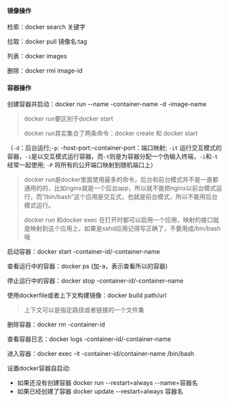 #### 镜像操作

检索：docker search 关键字

拉取：docker pull 镜像名:tag

列表：docker images

删除：docker rmi image-id

#### 容器操作

创建容器并启动：docker run --name -container-name -d -image-name

> docker run要区别于docker start
>
> docker run其实集合了两条命令：docker create 和 docker start

（`-d`：后台运行;`-p`: -host-port:-container-port：端口映射; `-it`  运行交互模式的容器，`-i`是以交互模式运行容器，而`-t`则是为容器分配一个伪输入终端，`-i`和`-t`经常一起使用; `-P` 将所有的公开端口映射到随机端口上）

> docker run是docker里面使用最多的命令，后台和前台模式并不是一直都通用的的，比如nginx就是一个后台app，所以就不能把nginx以前台模式运行，而“/bin/bash”这个应用是交互式，也就是前台模式，所以不能用后台模式运行。
>
> docker run 和docker exec 在打开时都可以启用一个应用，映射的接口就是映射到这个应用上，如果是sshd应用记得写正确了，不要用成/bin/bash哦

启动容器：docker start -container-id/-container-name

查看运行中的容器：docker ps (加-a，表示查看所以的容器)

停止运行中的容器：docker stop -container-id/-container-name

使用dockerfile或者上下文构建镜像：docker build path/url

> 上下文可以是指定路径或者链接的一个文件集

删除容器：docker rm -container-id

查看容器日志：docker logs -container-id/-container-name

进入容器：docker exec -it -container-id/container-name /bin/bash

设置docker容器自启动:

- 如果还没有创建容器
  docker run --restart=always --name=容器名
- 如果已经创建了容器
  docker update --restart=always 容器名